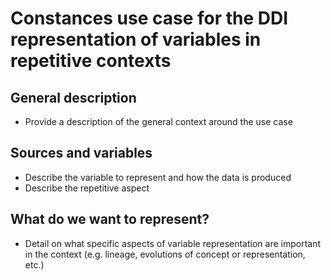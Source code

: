 # Constances use case for the DDI representation of variables in repetitive contexts

## General description

- Provide a description of the general context around the use case

## Sources and variables

- Describe the variable to represent and how the data is produced
- Describe the repetitive aspect

## What do we want to represent?

- Detail on what specific aspects of variable representation are important in the context (e.g. lineage, evolutions of concept or representation, etc.)